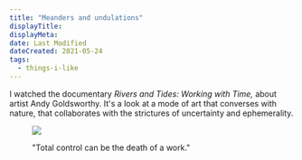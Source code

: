 ```yaml
---
title: "Meanders and undulations"
displayTitle:
displayMeta:
date: Last Modified
dateCreated: 2021-05-24
tags:
  - things-i-like
---
```

I watched the documentary *Rivers and Tides: Working with Time,* about artist Andy Goldsworthy. It's a look at a mode of art that converses with nature, that collaborates with the strictures of uncertainty and ephemerality.

<figure>

![](images/total-control-can-be-the-death-of-a-work.jpg)

<figcaption>

"Total control can be the death of a work."

</figcaption>

</figure>
